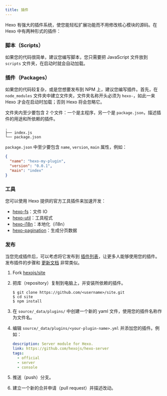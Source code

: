 ```yaml
---
title: 插件
---
```


Hexo 有强大的插件系统，使您能轻松扩展功能而不用修改核心模块的源码。在 Hexo 中有两种形式的插件：

### 脚本（Scripts）

如果您的代码很简单，建议您编写脚本，您只需要把 JavaScript 文件放到 `scripts` 文件夹，在启动时就会自动加载。

### 插件（Packages）

如果您的代码较复杂，或是您想要发布到 NPM 上，建议您编写插件。首先，在 `node_modules` 文件夹中建立文件夹，文件夹名称开头必须为 `hexo-`，如此一来 Hexo 才会在启动时加载；否则 Hexo 将会忽略它。

文件夹内至少要包含 2 个文件：一个是主程序，另一个是 `package.json`，描述插件的用途和所依赖的插件。

```plain
.
├── index.js
└── package.json
```

`package.json` 中至少要包含 `name`, `version`, `main` 属性，例如：

```json package.json
{
  "name": "hexo-my-plugin",
  "version": "0.0.1",
  "main": "index"
}
```

### 工具

您可以使用 Hexo 提供的官方工具插件来加速开发：

- [hexo-fs]：文件 IO
- [hexo-util]：工具程式
- [hexo-i18n]：本地化（i18n）
- [hexo-pagination]：生成分页数据

### 发布

当您完成插件后，可以考虑将它发布到 [插件列表](/plugins)，让更多人能够使用您的插件。发布插件的步骤和 [更新文档](contributing.html#更新文档) 非常类似。

1. Fork [hexojs/site]
2. 把库（repository）复制到电脑上，并安装所依赖的插件。

   ```shell
   $ git clone https://github.com/<username>/site.git
   $ cd site
   $ npm install
   ```

3. 在 `source/_data/plugins/` 中创建一个新的 yaml 文件，使用您的插件名称作为文件名。

4. 编辑 `source/_data/plugins/<your-plugin-name>.yml` 并添加您的插件。例如：

   ```yaml
   description: Server module for Hexo.
   link: https://github.com/hexojs/hexo-server
   tags:
     - official
     - server
     - console
   ```

5. 推送（push）分支。
6. 建立一个新的合并申请（pull request）并描述改动。

[hexo-fs]: https://github.com/hexojs/hexo-fs
[hexo-util]: https://github.com/hexojs/hexo-util
[hexo-i18n]: https://github.com/hexojs/hexo-i18n
[hexo-pagination]: https://github.com/hexojs/hexo-pagination
[hexojs/site]: https://github.com/hexojs/site
